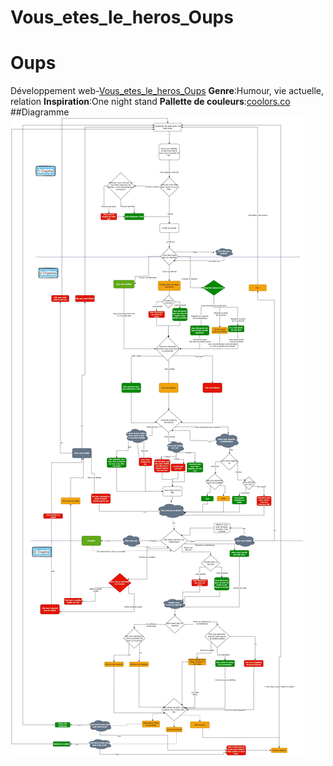 # Vous_etes_le_heros_Oups
# Oups
Développement web-[Vous_etes_le_heros_Oups](/site_interactif.html)
**Genre**:Humour, vie actuelle, relation
**Inspiration**:One night stand
**Pallette de couleurs**:[coolors.co](https://coolors.co/ffffff-ffe8d1-568ea5-68c3d4-826251)
##Diagramme
![diagramme_projet_session_partie_1.1](assets/img/diagramme_projet_session_partie_1.1.jpg)
